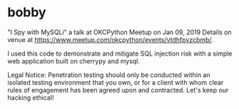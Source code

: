 # bobby
"I Spy with MySQLi" a talk at OKCPython Meetup on Jan 09, 2019
Details on venue at https://www.meetup.com/okcpython/events/vtdhfpyzcbmb/.

I used this code to demonstrate and mitigate SQL injection risk with a simple web application built on cherrypy and mysql.

Legal Notice: Penetration testing should only be conducted within an isolated testing environment that you own, or for a client with whom clear rules of engagement has been agreed upon and contracted. Let's keep our hacking ethical!
